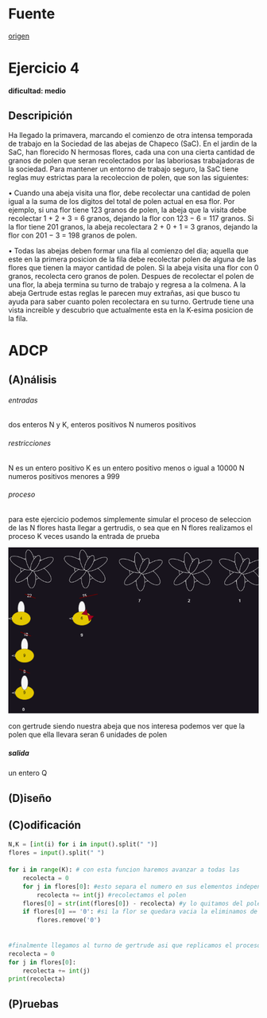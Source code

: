 # Fuente  
[origen ](https://codeforces.com/gym/104555/problem/E)

# Ejercicio 4

#### dificultad: medio 

## Descripición 

Ha llegado la primavera, marcando el comienzo de otra intensa temporada de trabajo en la Sociedad de las abejas de Chapeco (SaC). En el jardin de la SaC, han florecido N hermosas flores, cada una con una cierta cantidad de granos de polen que seran recolectados por las laboriosas trabajadoras de la sociedad. Para mantener un entorno de trabajo seguro, la SaC tiene reglas muy estrictas para la recoleccion de polen, que son las siguientes:

• Cuando una abeja visita una flor, debe recolectar una cantidad de polen igual a la suma de los digitos del total de polen actual en esa flor. Por ejemplo, si una flor tiene 123 granos de polen, la abeja que la visita debe recolectar 1 + 2 + 3 = 6 granos, dejando la flor con 123 − 6 = 117 granos. Si la flor tiene 201 granos, la abeja recolectara 2 + 0 + 1 = 3 granos, dejando la flor con 201 − 3 = 198 granos de polen.

• Todas las abejas deben formar una fila al comienzo del dia; aquella que este en la primera posicion de la fila debe recolectar polen de alguna de las flores que tienen la mayor cantidad de polen.
Si la abeja visita una flor con 0 granos, recolecta cero granos de polen. Despues de recolectar el polen de una flor, la abeja termina su turno de trabajo y regresa a la colmena.
A la abeja Gertrude estas reglas le parecen muy extrañas, asi que busco tu ayuda para saber cuanto polen recolectara en su turno. Gertrude tiene una vista increible y descubrio que actualmente esta en
la K-esima posicion de la fila.

# ADCP

## (A)nálisis

###### entradas
dos enteros N y K, enteros positivos 
N numeros positivos 

###### restricciones 
N es un entero positivo 
K es un entero positivo menos o igual a 10000
N numeros positivos menores a 999


###### proceso

para este ejercicio podemos simplemente simular el proceso de seleccion de las N flores hasta llegar a gertrudis, o sea que en N flores realizamos el proceso K veces usando la entrada de prueba

![](proceso.png)

con gertrude siendo nuestra abeja que nos interesa podemos ver que la polen que ella llevara seran 6 unidades de polen

##### salida 

un entero Q 

## (D)iseño




## (C)odificación

```py
N,K = [int(i) for i in input().split(" ")] 
flores = input().split(" ")

for i in range(K): # con esta funcion haremos avanzar a todas las 
    recolecta = 0
    for j in flores[0]: #esto separa el numero en sus elementos independientes
        recolecta += int(j) #recolectamos el polen 
    flores[0] = str(int(flores[0]) - recolecta) #y lo quitamos del polen total de la flor
    if flores[0] == '0': #si la flor se quedara vacia la eliminamos de lista de flores
        flores.remove('0')  
    

#finalmente llegamos al turno de gertrude asi que replicamos el proceso una ultima vez y lo imprimimos    
recolecta = 0
for j in flores[0]:
    recolecta += int(j)
print(recolecta)
```

## (P)ruebas 
